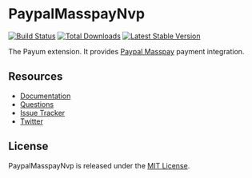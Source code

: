 # PaypalMasspayNvp
[![Build Status](https://travis-ci.org/Payum/PaypalMasspayNvp.png?branch=master)](https://travis-ci.org/Payum/PaypalMasspayNvp)
[![Total Downloads](https://poser.pugx.org/payum/paypal-masspay-nvp/d/total.png)](https://packagist.org/packages/payum/paypal-masspay-nvp)
[![Latest Stable Version](https://poser.pugx.org/payum/paypal-masspay-nvp/version.png)](https://packagist.org/packages/payum/paypal-masspay-nvp)

The Payum extension. It provides [Paypal Masspay](https://developer.paypal.com/docs/classic/mass-pay/integration-guide/MassPayOverview/) payment integration.

## Resources

* [Documentation](https://github.com/Payum/Payum/blob/master/docs/index.md#paypal-masspay)
* [Questions](http://stackoverflow.com/questions/tagged/payum)
* [Issue Tracker](https://github.com/Payum/Payum/issues)
* [Twitter](https://twitter.com/payumphp)

## License

PaypalMasspayNvp is released under the [MIT License](LICENSE).
